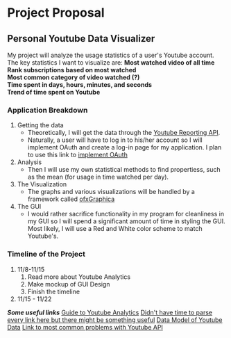 # Project Proposal
## Personal Youtube Data Visualizer
My project will analyze the usage statistics of a user's Youtube account. The key statistics I want to visualize are: <nr/>
**Most watched video of all time**<br/>
**Rank subscriptions based on most watched**<br/>
**Most common category of video watched (?)**<br/>
**Time spent in days, hours, minutes, and seconds**<br/>
**Trend of time spent on Youtube**<br/>


### Application Breakdown
1. Getting the data
    * Theoretically, I will get the data through the [Youtube Reporting API](https://developers.google.com/youtube/reporting/). 
    * Naturally, a user will have to log in to his/her account so I will implement OAuth and create a log-in page for my application. I plan to use this link to [implement OAuth](https://developers.google.com/youtube/v3/guides/authentication#OAuth2_Devices_Flow)
2. Analysis
    * Then I will use my own statistical methods to find propertiess, such as the mean (for usage in time watched per day). 
3. The Visualization
    * The graphs and various visualizations will be handled by a framework called [ofxGraphica](https://github.com/jagracar/ofxGrafica)
4. The GUI
    * I would rather sacrifice functionality in my program for cleanliness in my GUI so I will spend a significant amount of time in styling the GUI. Most likely, I will use a Red and White color scheme to match Youtube's. 

### Timeline of the Project
   1. 11/8-11/15
      1. Read more about Youtube Analytics
      2. Make mockup of GUI Design
      3. Finish the timeline
   2. 11/15 - 11/22
      
      
***Some useful links***
[Guide to Youtube Analytics](https://www.singlegrain.com/blog-posts/analytics/complete-guide-to-youtube-analytics/)
[Didn't have time to parse every link here but there might be something useful](https://github.com/uhub/awesome-cpp)
[Data Model of Youtube Data](https://developers.google.com/youtube/analytics/data_model) 
[Link to most common problems with Youtube API](https://stackoverflow.com/questions/tagged/youtube-analytics-api?sort=votes&pageSize=50) 
